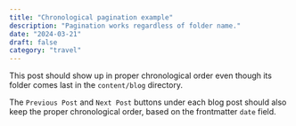 ```yaml
---
title: "Chronological pagination example"
description: "Pagination works regardless of folder name."
date: "2024-03-21"
draft: false
category: "travel"
---
```


This post should show up in proper chronological order even though its folder comes last in the `content/blog` directory.

The `Previous Post` and `Next Post` buttons under each blog post should also keep the proper chronological order, based on the frontmatter `date` field.
